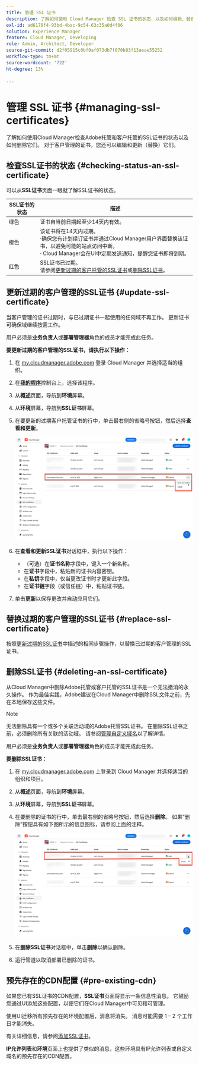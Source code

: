 ```yaml
---
title: 管理 SSL 证书
description: 了解如何使用 Cloud Manager 检查 SSL 证书的状态，以及如何编辑、替换、更新和删除这些证书。
exl-id: ad6170f4-93bd-4bac-9c54-63c35a0d4f06
solution: Experience Manager
feature: Cloud Manager, Developing
role: Admin, Architect, Developer
source-git-commit: d2f05915c0bf0af073db7f070b83f13aeae55252
workflow-type: tm+mt
source-wordcount: '722'
ht-degree: 13%

---
```



# 管理 SSL 证书 {#managing-ssl-certificates}

了解如何使用Cloud Manager检查Adobe托管和客户托管的SSL证书的状态以及如何删除它们。 对于客户管理的证书，您还可以编辑和更新（替换）它们。

## 检查SSL证书的状态 {#checking-status-an-ssl-certificate}

可以从&#x200B;**SSL证书**&#x200B;页面一眼就了解SSL证书的状态。

| SSL证书的状态 | 描述 |
| --- | --- |
| 绿色 | 证书自当前日期起至少14天内有效。 |
| 橙色 | 该证书将在14天内过期。<br>·确保您有计划续订证书并通过Cloud Manager用户界面替换该证书，以避免可能的站点访问中断。<br>· Cloud Manager会在UI中定期发送通知，提醒您证书即将到期。 |
| 红色 | SSL证书已过期。<br>请参阅[更新过期的客户托管的SSL证书](#update-ssl-certificate)或[删除SSL证书](#deleting-an-ssl-certificate)。 |

## 更新过期的客户管理的SSL证书 {#update-ssl-certificate}

当客户管理的证书过期时，与已过期证书一起使用的任何域不再工作。 更新证书可确保域继续按需工作。

用户必须是&#x200B;**业务负责人**&#x200B;或&#x200B;**部署管理器**&#x200B;角色的成员才能完成此任务。

**要更新过期的客户管理的SSL证书，请执行以下操作：**

1. 在 [my.cloudmanager.adobe.com](https://my.cloudmanager.adobe.com/) 登录 Cloud Manager 并选择适当的组织。
1. 在&#x200B;**[我的程序](/help/implementing/cloud-manager/navigation.md#my-programs)**&#x200B;控制台上，选择该程序。
1. 从&#x200B;**概述**&#x200B;页面，导航到&#x200B;**环境**&#x200B;屏幕。
1. 从&#x200B;**环境**&#x200B;屏幕，导航到&#x200B;**SSL证书**&#x200B;屏幕。
1. 在要更新的过期客户托管证书的行中，单击最右侧的省略号按钮，然后选择&#x200B;**查看和更新**。

   ![更新过期的客户管理的SSL认证](/help/implementing/cloud-manager/assets/ssl/ssl-cert-update.png)

1. 在&#x200B;**查看和更新SSL证书**&#x200B;对话框中，执行以下操作：

   * （可选）在&#x200B;**证书名称**&#x200B;字段中，键入一个新名称。
   * 在&#x200B;**证书**&#x200B;字段中，粘贴新的证书内容密钥。
   * 在&#x200B;**私钥**&#x200B;字段中，仅当更改证书时才更新此字段。
   * 在&#x200B;**证书链**&#x200B;字段（或信任链）中，粘贴证书链。

1. 单击&#x200B;**更新**&#x200B;以保存更改并自动应用它们。

## 替换过期的客户管理的SSL证书 {#replace-ssl-certificate}

按照[更新过期的SSL证书](#update-ssl-certificate)中描述的相同步骤操作，以替换已过期的客户管理的SSL证书。

## 删除SSL证书 {#deleting-an-ssl-certificate}

从Cloud Manager中删除Adobe托管或客户托管的SSL证书是一个无法撤消的永久操作。 作为最佳实践，Adobe建议在Cloud Manager中删除SSL文件之前，先在本地保存这些文件。

>[!NOTE]
>
>无法删除具有一个或多个关联活动域的Adobe托管SSL证书。 在删除SSL证书之前，必须删除所有关联的活动域。 请参阅[管理自定义域名](/help/implementing/cloud-manager/custom-domain-names/managing-custom-domain-names.md)以了解详情。

用户必须是&#x200B;**业务负责人**&#x200B;或&#x200B;**部署管理器**&#x200B;角色的成员才能完成此任务。

**要删除SSL证书：**

1. 在 [my.cloudmanager.adobe.com](https://my.cloudmanager.adobe.com/) 上登录到 Cloud Manager 并选择适当的组织和项目。
1. 从&#x200B;**概述**&#x200B;页面，导航到&#x200B;**环境**&#x200B;屏幕。
1. 从&#x200B;**环境**&#x200B;屏幕，导航到&#x200B;**SSL证书**&#x200B;屏幕。
1. 在要删除的证书的行中，单击最右侧的省略号按钮，然后选择&#x200B;**删除**。
如果“删除”按钮具有如下图所示的信息图标，请参阅上面的注释。

   ![删除带有信息图标的按钮](/help/implementing/cloud-manager/assets/ssl/ssl-cert-delete-infoicon.png)

1. 在&#x200B;**删除SSL证书**&#x200B;对话框中，单击&#x200B;**删除**&#x200B;以确认删除。
1. 运行管道以取消部署已删除的证书。

## 预先存在的CDN配置 {#pre-existing-cdn}

如果您已有SSL证书的CDN配置，**SSL证书**&#x200B;页面将显示一条信息性消息。 它鼓励您通过UI添加这些配置，以便它们在Cloud Manager中可见和可管理。

使用UI迁移所有预先存在的环境配置后，消息将消失。 消息可能需要 1 – 2 个工作日才能消失。

有关详细信息，请参阅[添加SSL证书](/help/implementing/cloud-manager/managing-ssl-certifications/add-ssl-certificate.md)。

**IP允许列表**&#x200B;和&#x200B;**环境**&#x200B;页面上也提供了类似的消息，这些环境具有IP允许列表或自定义域名的预先存在的CDN配置。

